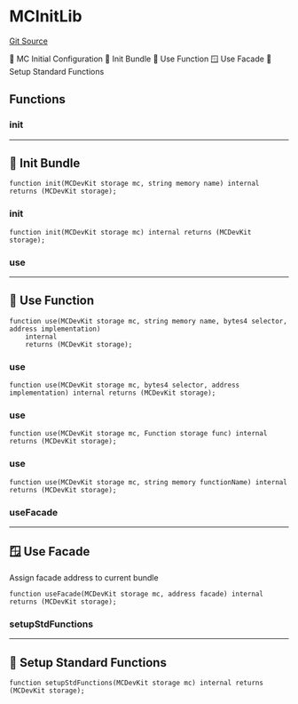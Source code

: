 # MCInitLib
[Git Source](https://github.com/metacontract/mc/blob/20954f1387efa0bc72b42d3e78a22f9f845eebbd/src/devkit/utils/global/MCInitLib.sol)

🎁 MC Initial Configuration
🌱 Init Bundle
🔗 Use Function
🪟 Use Facade
🏰 Setup Standard Functions


## Functions
### init

--------------------
🌱 Init Bundle
----------------------


```solidity
function init(MCDevKit storage mc, string memory name) internal returns (MCDevKit storage);
```

### init


```solidity
function init(MCDevKit storage mc) internal returns (MCDevKit storage);
```

### use

---------------------
🔗 Use Function
-----------------------


```solidity
function use(MCDevKit storage mc, string memory name, bytes4 selector, address implementation)
    internal
    returns (MCDevKit storage);
```

### use


```solidity
function use(MCDevKit storage mc, bytes4 selector, address implementation) internal returns (MCDevKit storage);
```

### use


```solidity
function use(MCDevKit storage mc, Function storage func) internal returns (MCDevKit storage);
```

### use


```solidity
function use(MCDevKit storage mc, string memory functionName) internal returns (MCDevKit storage);
```

### useFacade

------------------
🪟 Use Facade
--------------------

Assign facade address to current bundle


```solidity
function useFacade(MCDevKit storage mc, address facade) internal returns (MCDevKit storage);
```

### setupStdFunctions

--------------------------------
🏰 Setup Standard Functions
----------------------------------


```solidity
function setupStdFunctions(MCDevKit storage mc) internal returns (MCDevKit storage);
```

